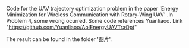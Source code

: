 Code for the UAV trajectory optimization problem in the paper 'Energy Minimization for Wireless Communication with Rotary-Wing UAV' .In Problem 4, some wrong ocurred. 
Some code references Yuanliaoo. Link "https://github.com/Yuanliaoo/AoIEnergyUAVTraOpt"

The result can be found in the folder  '图片'.
